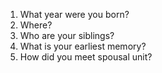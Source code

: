1) What year were you born?
2) Where?
3) Who are your siblings?
4) What is your earliest memory?
5) How did you meet spousal unit?
